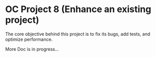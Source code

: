 # OC Project 8 (Enhance an existing project)

The core objective behind this project is to fix its bugs, add tests, and optimize performance.

More Doc is in progress...
